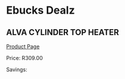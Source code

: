 
# Ebucks Dealz
## ALVA CYLINDER TOP HEATER
[Product Page](https://www.ebucks.com/web/shop/productSelected.do?prodId=1142118250&catId=704982758)

Price: R309.00

Savings: 


	